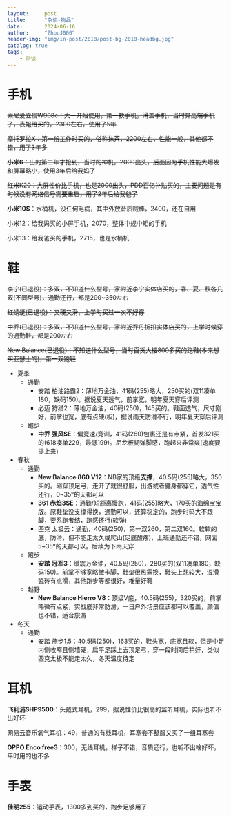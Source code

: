 ```yaml
---
layout:     post
title:      "杂谈-物品"
date:       2024-06-16
author:     "ZhouJ000"
header-img: "img/in-post/2018/post-bg-2018-headbg.jpg"
catalog: true
tags:
    - 杂谈
--- 
```




# 手机

~~索尼爱立信W908c：大一开始使用，第一款手机，滑盖手机，当时算高端手机了，表姐给买的，2300左右，使用了5年~~

~~摩托罗拉X：第一份工作时买的，俗称抹茶，2200左右，性能一般，其他都不错，用了3年多~~

~~**小米6**：出的第二年才抢到，当时的神机，2000出头，后面因为手机性能大爆发和屏幕略小，使用3年后给我妈了~~

~~红米K20：大屏性价比手机，也是2000出头，PDD百亿补贴买的，主要问题是有时候没有网络信号需要重启，用了2年后给我爸了~~

**小米10S**：水桶机，没任何毛病，其中外放音质贼棒，2400，还在自用

小米12：给我妈买的小屏手机，2070，整体中规中矩的手机

小米13：给我爸买的手机，2715，也是水桶机




# 鞋

~~李宁(已退役)：多双，不知道什么型号，家附近李宁实体店买的，春、夏、秋各几双(不同型号)，通勤还行，都是200~350左右~~

~~红蜻蜓(已退役)：又硬又滑，上学时买过一次不好穿~~

~~中乔(已退役)：多双，不知道什么型号，家附近乔丹折扣实体店买的，上学时候穿的通勤鞋，都是200左右~~

~~New Balance(已退役)：不知道什么型号，当时百货大楼800多买的跑鞋(本来想买亚瑟士的)，第一双跑鞋~~


+ 夏季
	- 通勤
		+ 安踏 柏油路霸2：薄地万金油，41码(255)略大，250买的(双11凑单180，缺码150)。据说夏天透气，前掌宽，明年夏天穿后评测
		+ 必迈 狩猎2：薄地万金油，40码(250)，145买的。鞋面透气，尺寸刚好，前掌也宽，底有点硬(板)，据说雨天防滑不行，明年夏天穿后评测
	- 跑步
		+ **中乔 强风SE**：偏竞速/竞训，41码(260)包裹还是有点紧，首发321买的(618凑单229，最低199)。尼龙板韧弹脚感，跑起来非常爽(速度要提上来)
+ 春秋
	- 通勤
		+ **New Balance 860 V12**：NB家的顶级**支撑**，40.5码(255)略大，350买的。刚穿顶足弓，走开了就很舒服，出游或者健身都穿它，透气性还行，0~35°的天都可以
		+ **361 赤焰3SE**：通勤/短距离慢跑，41码(255)略大，170买的海绵宝宝版。原鞋垫没支撑得换，通勤可以，还算稳定的，跑步时码大不跟脚，要系跑者结，跑感还行(软弹)
		+ 匹克 太极云：通勤，40码(250)，第一双260，第二双160。软软的底，防滑，但不能走太久或爬山(足底酸疼)，上班通勤还不错，网面5~35°的天都可以。后续为下雨天穿
	- 跑步
		+ **安踏 冠军3**：缓震万金油，40.5码(250)，280买的(双11凑单180，缺码150)。前掌不够宽略微卡脚，鞋垫很热需换，鞋头上翘较大，湿滑瓷砖有点滑，其他跑步等都很好，堆量好鞋
	- 越野
		+ **New Balance Hierro V8**：顶级V底，40.5码(255)，320买的，前掌略微有点紧，实战底非常防滑，一日户外场景应该都可以覆盖，颜值也不错，适合旅游
+ 冬天
	- 通勤
		+ 安踏 旅步1.5：40.5码(250)，163买的，鞋头宽，底宽且软，但是中足内侧收窄且侧墙硬，扁平足踩上去顶足弓，穿一段时间后稍好，类似匹克太极不能走太久，冬天温度待定




# 耳机

**飞利浦SHP9500**：头戴式耳机，299，据说性价比很高的监听耳机，实际也听不出好坏

网易云音乐氧气耳机：49，普通的有线耳机，耳塞套不舒服又买了一组耳塞套

**OPPO Enco free3**：300，无线耳机，样子不错，音质还行，也听不出啥好坏，平时用的也不多




# 手表

**佳明255**：运动手表，1300多到买的，跑步足够用了




